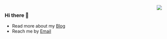 <img align="right" src="https://github-readme-stats.vercel.app/api?username=vfanghao&show_icons=true&icon_color=0366d6&text_color=24292e&bg_color=ffffff&hide_title=true" />


### Hi there 👋

- Read more about my [Blog](https://fanghao.me/)
- Reach me by [Email](mailto:i@fanghao.me)

